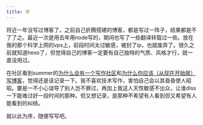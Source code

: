 ```yaml
---
title: 序
---
```

将近一年没写过博客了，之前自己折腾搭建的博客，都是写过一阵子，结果都是不了了之。最近一次是用去年用node写的，期间也写了一些翻译转载过一些。放在我的那个科学上网的vps上，前段时间太过敏感，被封了ip，也就废弃了。很久之前就知道hexo了，但觉得自己的博客一定要有自己独特的气质、风格才行，就一直没用过。

在社区看到summer的[为什么会有一个写作社区](https://learnku.com/techwriting/t/29327)和[为什么你应该（从现在开始就）写博客](https://blog.csdn.net/pongba/article/details/3896311)，觉得还是该记录一下。我不喜欢技术写作，害怕自己会以其昏昏使人昭昭。要是一不小心误导了别人岂不罪过，再加上我这人天性敏感不出众，让谁diss一下能难过好一段时间的那种。但又想记录，是那种不希望有人看到但又希望有人能看到的纠结。

就以此为序，随便写写吧。
